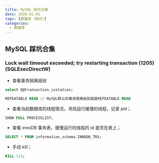 ```yaml
---
title: MySQL 踩坑合集
date: 2020-01-01
tags: [数据库（踩坑）]
categories:
  - 数据库
---
```


## MySQL 踩坑合集

### Lock wait timeout exceeded; try restarting transaction (1205) (SQLExecDirectW)

- 查看事务隔离级别

```sql
select @@transaction_isolation;

REPEATABLE-READ // MySQL默认的事务隔离级别就是REPEATABLE-READ
```

- 查看当前数据库的线程情况，寻找运行缓慢的线程，记录 pid；

```sql
SHOW FULL PROCESSLIST;
```

- 查看 innoDB 事务表，缓慢运行的线程的 id 是否在表上；

```sql
SELECT * FROM information_schema.INNODB_TRX;
```

- 手动 kill；

```sql
KILL 124;
```
